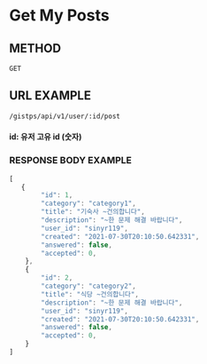 # Get My Posts



## METHOD

```text
GET
```

## URL EXAMPLE

```text
/gistps/api/v1/user/:id/post
```

#### id: 유저 고유 id \(숫자\)

### RESPONSE BODY EXAMPLE

```javascript
[
   {
        "id": 1,
        "category": "category1",
        "title": "기숙사 ~건의합니다",
        "description": "~한 문제 해결 바랍니다",
        "user_id": "sinyr119",
        "created": "2021-07-30T20:10:50.642331",
        "answered": false,
        "accepted": 0,
    },
    {
        "id": 2,
        "category": "category2",
        "title": "식당 ~건의합니다",
        "description": "~한 문제 해결 바랍니다",
        "user_id": "sinyr119",
        "created": "2021-07-30T20:10:50.642331",
        "answered": false,
        "accepted": 0,
    }
]
```

